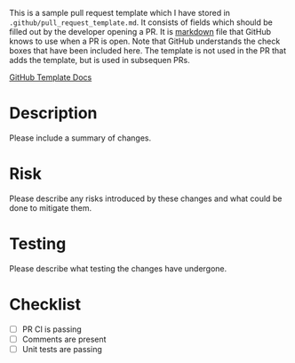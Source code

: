 This is a sample  pull request template which I have stored in `.github/pull_request_template.md`.
It consists of fields which should be filled out by the developer opening a PR. It is 
[markdown](markdownguide.org/cheat-sheet) 
file that GitHub knows to use when a PR is open. Note that GitHub understands
the check boxes that have been included here. The template is not used in the
PR that adds the template, but is used in subsequen PRs.

[GitHub Template Docs](https://docs.github.com/en/communities/using-templates-to-encourage-useful-issues-and-pull-requests/creating-a-pull-request-template-for-your-repository)

# Description

Please include a summary of changes.

# Risk

Please describe any risks introduced by these changes
and what could be done to mitigate them.

# Testing

Please describe what testing the changes have undergone.

# Checklist

- [ ] PR CI is passing
- [ ] Comments are present
- [ ] Unit tests are passing
